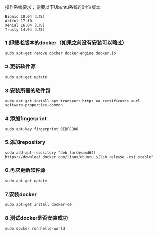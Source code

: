 操作系统要求：
需要以下Ubuntu系统的64位版本:
```
Bionic 18.04 (LTS)
Artful 17.10
Xenial 16.04 (LTS)
Trusty 14.04 (LTS)
```

### 1.卸载老版本的docker（如果之前没有安装可以略过）
```
sudo apt-get remove docker docker-engine docker.io
```

### 2.更新软件源
```
sudo apt-get update
```

### 3.安装所需的软件包
```
sudo apt-get install apt-transport-https ca-certificates curl  software-properties-common
```

### 4.添加fingerprint
```
sudo apt-key fingerprint 0EBFCD88
```

### 5.添加repository
```
sudo add-apt-repository "deb [arch=amd64] https://download.docker.com/linux/ubuntu $(lsb_release -cs) stable"
```

### 6.再次更新软件源
```
sudo apt-get update
```

### 7.安装docker
```
sudo apt-get install docker-ce
```

### 8.测试docker是否安装成功
```
sudo docker run hello-world
```